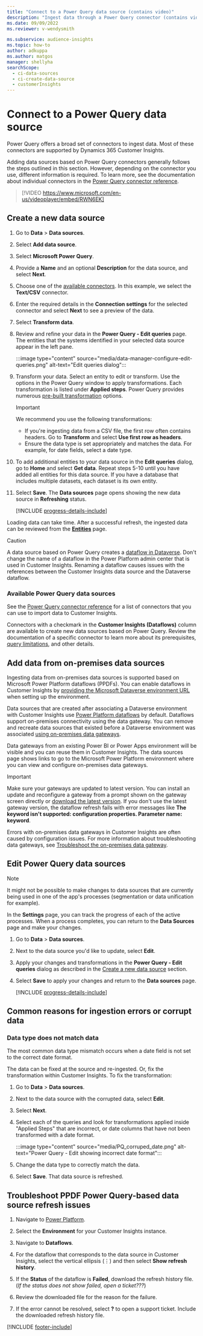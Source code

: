 ```yaml
---
title: "Connect to a Power Query data source (contains video)"
description: "Ingest data through a Power Query connector (contains video)."
ms.date: 09/09/2022
ms.reviewer: v-wendysmith

ms.subservice: audience-insights
ms.topic: how-to
author: adkuppa
ms.author: matgos
manager: shellyha
searchScope: 
  - ci-data-sources
  - ci-create-data-source
  - customerInsights
---
```


# Connect to a Power Query data source

Power Query offers a broad set of connectors to ingest data. Most of these connectors are supported by Dynamics 365 Customer Insights.

Adding data sources based on Power Query connectors generally follows the steps outlined in this section. However, depending on the connector you use, different information is required. To learn more, see the documentation about individual connectors in the [Power Query connector reference](/power-query/connectors/).

> [!VIDEO https://www.microsoft.com/en-us/videoplayer/embed/RWN6EK]

## Create a new data source

1. Go to **Data** > **Data sources**.

1. Select **Add data source**.

1. Select **Microsoft Power Query**.

1. Provide a **Name** and an optional **Description** for the data source, and select **Next**.

1. Choose one of the [available connectors](#available-power-query-data-sources). In this example, we select the **Text/CSV** connector.

1. Enter the required details in the **Connection settings** for the selected connector and select **Next** to see a preview of the data.

1. Select **Transform data**.

1. Review and refine your data in the **Power Query - Edit queries** page. The entities that the systems identified in your selected data source appear in the left pane.

   :::image type="content" source="media/data-manager-configure-edit-queries.png" alt-text="Edit queries dialog":::

1. Transform your data. Select an entity to edit or transform. Use the options in the Power Query window to apply transformations. Each transformation is listed under **Applied steps**. Power Query provides numerous [pre-built transformation](/power-query/power-query-what-is-power-query#transformations) options.

   > [!IMPORTANT]
   > We recommend you use the following transformations:
   >
   > - If you're ingesting data from a CSV file, the first row often contains headers. Go to **Transform** and select **Use first row as headers**.
   > - Ensure the data type is set appropriately and matches the data. For example, for date fields, select a date type.

1. To add additional entities to your data source in the **Edit queries** dialog, go to **Home** and select **Get data**. Repeat steps 5-10 until you have added all entities for this data source. If you have a database that includes multiple datasets, each dataset is its own entity.

1. Select **Save**. The **Data sources** page opens showing the new data source in **Refreshing** status.

   [!INCLUDE [progress-details-include](includes/progress-details-pane.md)]

Loading data can take time. After a successful refresh, the ingested data can be reviewed from the [**Entities**](entities.md) page.

> [!CAUTION]
> A data source based on Power Query creates a [dataflow in Dataverse](/power-query/dataflows/overview-dataflows-across-power-platform-dynamics-365). Don't change the name of a dataflow in the Power Platform admin center that is used in Customer Insights. Renaming a dataflow causes issues with the references between the Customer Insights data source and the Dataverse dataflow.

### Available Power Query data sources

See the [Power Query connector reference](/power-query/connectors/) for a list of connectors that you can use to import data to Customer Insights.

Connectors with a checkmark in the **Customer Insights (Dataflows)** column are available to create new data sources based on Power Query. Review the documentation of a specific connector to learn more about its prerequisites, [query limitations](/power-query/power-query-online-limits), and other details.

## Add data from on-premises data sources

Ingesting data from on-premises data sources is supported based on Microsoft Power Platform dataflows (PPDFs). You can enable dataflows in Customer Insights by [providing the Microsoft Dataverse environment URL](create-environment.md) when setting up the environment.

Data sources that are created after associating a Dataverse environment with Customer Insights use [Power Platform dataflows](/power-query/dataflows/overview-dataflows-across-power-platform-dynamics-365) by default. Dataflows support on-premises connectivity using the data gateway. You can remove and recreate data sources that existed before a Dataverse environment was associated [using on-premises data gateways](/data-integration/gateway/service-gateway-app).

Data gateways from an existing Power BI or Power Apps environment will be visible and you can reuse them in Customer Insights. The data sources page shows links to go to the Microsoft Power Platform environment where you can view and configure on-premises data gateways.

> [!IMPORTANT]
> Make sure your gateways are updated to latest version. You can install an update and reconfigure a gateway from a prompt shown on the gateway screen directly or [download the latest version](https://powerapps.microsoft.com/downloads/). If you don't use the latest gateway version, the dataflow refresh fails with error messages like **The keyword isn't supported: configuration properties. Parameter name: keyword**.
>
> Errors with on-premises data gateways in Customer Insights are often caused by configuration issues. For more information about troubleshooting data gateways, see [Troubleshoot the on-premises data gateway](/data-integration/gateway/service-gateway-tshoot).

## Edit Power Query data sources

> [!NOTE]
> It might not be possible to make changes to data sources that are currently being used in one of the app's processes (segmentation or data unification for example).
>
> In the **Settings** page, you can track the progress of each of the active processes. When a process completes, you can return to the **Data Sources** page and make your changes.

1. Go to **Data** > **Data sources**.

1. Next to the data source you'd like to update, select **Edit**.

1. Apply your changes and transformations in the **Power Query - Edit queries** dialog as described in the [Create a new data source](#create-a-new-data-source) section.

1. Select **Save** to apply your changes and return to the **Data sources** page.

   [!INCLUDE [progress-details-include](includes/progress-details-pane.md)]

## Common reasons for ingestion errors or corrupt data

### Data type does not match data

The most common data type mismatch occurs when a date field is not set to the correct date format.

The data can be fixed at the source and re-ingested. Or, fix the transformation within Customer Insights. To fix the transformation:

1. Go to **Data** > **Data sources**.

1. Next to the data source with the corrupted data, select **Edit**.

1. Select **Next**.

1. Select each of the queries and look for transformations applied inside "Applied Steps" that are incorrect, or date columns that have not been transformed with a date format.

   :::image type="content" source="media/PQ_corruped_date.png" alt-text="Power Query - Edit showing incorrect date format":::

1. Change the data type to correctly match the data.

1. Select **Save**. That data source is refreshed.

## Troubleshoot PPDF Power Query-based data source refresh issues

1. Navigate to [Power Platform](https://make.powerapps.com).

1. Select the **Environment** for your Customer Insights instance.

1. Navigate to **Dataflows**.

1. For the dataflow that corresponds to the data source in Customer Insights, select the vertical ellipsis (&vellip;) and then select **Show refresh history**.

1. If the **Status** of the dataflow is **Failed**, download the refresh history file. (*If the status does not show failed, open a ticket???*)

1. Review the downloaded file for the reason for the failure.

1. If the error cannot be resolved, select **?** to open a support ticket. Include the downloaded refresh history file.

[!INCLUDE [footer-include](includes/footer-banner.md)]
